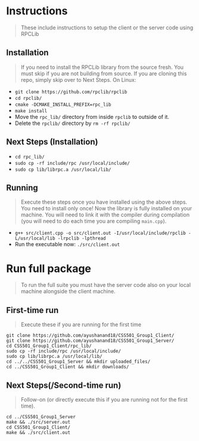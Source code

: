 # Instructions
> These include instructions to setup the client or the server code using RPCLib

## Installation
> If you need to install the RPCLib library from the source fresh. You must skip if you are not building from source. If you are cloning this repo, simply skip over to Next Steps.
On Linux:
+ `git clone https://github.com/rpclib/rpclib`
+ `cd rpclib/`
+ `cmake -DCMAKE_INSTALL_PREFIX=rpc_lib`
+ `make install`
+ Move the `rpc_lib/` directory from inside `rpclib` to outside of it.
+ Delete the `rpclib/` directory by `rm -rf rpclib/`

## Next Steps (Installation)
+ `cd rpc_lib/`
+ `sudo cp -rf include/rpc /usr/local/include/`
+ `sudo cp lib/librpc.a /usr/local/lib/`

## Running
> Execute these steps once you have installed using the above steps. You need to install only once!
Now the library is fully installed on your machine. You will need to link it with the compiler during compilation (you will need to do each time you are compiling `main.cpp`).
* `g++ src/client.cpp -o src/client.out -I/usr/local/include/rpclib -L/usr/local/lib -lrpclib -lpthread`
* Run the executable now: `./src/client.out`

# Run full package
> To run the full suite you must have the server code also on your local machine alongside the client machine.
## First-time run
> Execute these if you are running for the first time
```shell
git clone https://github.com/ayushanand18/CSS501_Group1_Client/
git clone https://github.com/ayushanand18/CSS501_Group1_Server/
cd CSS501_Group1_Client/rpc_lib/
sudo cp -rf include/rpc /usr/local/include/
sudo cp lib/librpc.a /usr/local/lib/
cd ../../CSS501_Group1_Server && mkdir uploaded_files/
cd ../CSS501_Group1_Client && mkdir downloads/
```

## Next Steps(/Second-time run)
> Follow-on (or directly execute this if you are running not for the first time).
```shell
cd ../CSS501_Group1_Server
make && ./src/server.out
cd CSS501_Group1_Client/
make && ./src/client.out
```